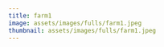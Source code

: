 ```yaml
---
title: farm1
image: assets/images/fulls/farm1.jpeg
thumbnail: assets/images/fulls/farm1.jpeg
---
```

